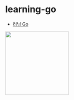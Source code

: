 # learning-go

- [러닝 Go](https://www.yes24.com/Product/Goods/107680603)

<img src="https://image.yes24.com/goods/107680603/XL" width="200">
